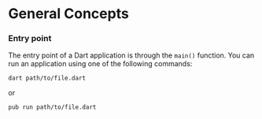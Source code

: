 # General Concepts

### Entry point

The entry point of a Dart application is through the `main()` function. You can run an application using one of the following commands:

```text
dart path/to/file.dart
```

or

```text
pub run path/to/file.dart
```

